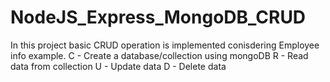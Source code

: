 # NodeJS_Express_MongoDB_CRUD
In this project basic CRUD operation is implemented conisdering Employee info example.
C - Create a database/collection using mongoDB
R - Read data from collection
U - Update data
D - Delete data

